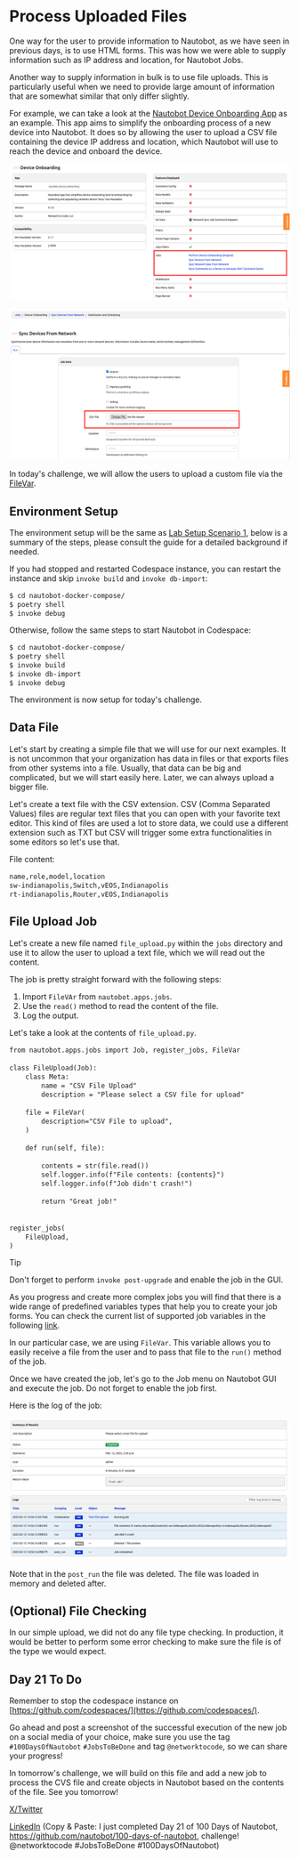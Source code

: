 # Process Uploaded Files 

One way for the user to provide information to Nautobot, as we have seen in previous days, is to use HTML forms. This was how we were able to supply information such as IP address and location, for Nautobot Jobs. 

Another way to supply information in bulk is to use file uploads. This is particularly useful when we need to provide large amount of information that are somewhat similar that only differ slightly.

For example, we can take a look at the [Nautobot Device Onboarding App](https://docs.nautobot.com/projects/device-onboarding/en/latest/) as an example. This app aims to simplify the onboarding process of a new device into Nautobot. It does so by allowing the user to upload a CSV file containing the device IP address and location, which Nautobot will use to reach the device and onboard the device.

![device_onboarding_1](images/device_onboarding_1.png)

![device_onboarding_2](images/device_onboarding_2.png)

In today's challenge, we will allow the users to upload a custom file via the [FileVar](https://docs.nautobot.com/projects/core/en/v2.3.9/development/jobs/#filevar). 


## Environment Setup

The environment setup will be the same as [Lab Setup Scenario 1](../Lab_Setup/scenario_1_setup/README.md), below is a summary of the steps, please consult the guide for a detailed background if needed. 

If you had stopped and restarted Codespace instance, you can restart the instance and skip `invoke build` and `invoke db-import`: 

```
$ cd nautobot-docker-compose/
$ poetry shell
$ invoke debug
```

Otherwise, follow the same steps to start Nautobot in Codespace:

```
$ cd nautobot-docker-compose/
$ poetry shell
$ invoke build
$ invoke db-import
$ invoke debug
```

The environment is now setup for today's challenge.  

## Data File

Let's start by creating a simple file that we will use for our next examples. It is not uncommon that your organization has data in files or that exports files from other systems into a file. Usually, that data can be big and complicated, but we will start easily here. Later, we can always upload a bigger file. 

Let's create a text file with the CSV extension. CSV (Comma Separated Values) files are regular text files that you can open with your favorite text editor. This kind of files are used a lot to store data, we could use a different extension such as TXT but CSV will trigger some extra functionalities in some editors so let's use that.

File content:
```
name,role,model,location
sw-indianapolis,Switch,vEOS,Indianapolis
rt-indianapolis,Router,vEOS,Indianapolis
```

## File Upload Job

Let's create a new file named `file_upload.py` within the `jobs` directory and use it to allow the user to upload a text file, which we will read out the content.

The job is pretty straight forward with the following steps: 

1. Import `FileVAr` from `nautobot.apps.jobs`. 
2. Use the `read()` method to read the content of the file. 
3. Log the output. 

Let's take a look at the contents of `file_upload.py`.

```
from nautobot.apps.jobs import Job, register_jobs, FileVar

class FileUpload(Job):
    class Meta:
        name = "CSV File Upload"
        description = "Please select a CSV file for upload"

    file = FileVar(
        description="CSV File to upload",
    )

    def run(self, file):
        
        contents = str(file.read())
        self.logger.info(f"File contents: {contents}")
        self.logger.info(f"Job didn't crash!")

        return "Great job!"


register_jobs(
    FileUpload,
)
```

> [!TIP]
> Don't forget to perform `invoke post-upgrade` and enable the job in the GUI.

As you progress and create more complex jobs you will find that there is a wide range of predefined variables types that help you to create your job forms. You can check the current list of supported job variables in the following [link](https://docs.nautobot.com/projects/core/en/stable/development/jobs/?h=filevar#variables). 

In our particular case, we are using `FileVar`. This variable allows you to easily receive a file from the user and to pass that file to the `run()` method of the job.

Once we have created the job, let's go to the Job menu on Nautobot GUI and execute the job. Do not forget to enable the job first.

Here is the log of the job: 

![job_output_1](images/job_output_1.png)

Note that in the `post_run` the file was deleted. The file was loaded in memory and deleted after. 

## (Optional) File Checking

In our simple upload, we did not do any file type checking. In production, it would be better to perform some error checking to make sure the file is of the type we would expect. 

## Day 21 To Do

Remember to stop the codespace instance on [https://github.com/codespaces/](https://github.com/codespaces/). 

Go ahead and post a screenshot of the successful execution of the new job on a social media of your choice, make sure you use the tag `#100DaysOfNautobot` `#JobsToBeDone` and tag `@networktocode`, so we can share your progress! 

In tomorrow's challenge, we will build on this file and add a new job to process the CVS file and create objects in Nautobot based on the contents of the file. See you tomorrow!

[X/Twitter](<https://twitter.com/intent/tweet?url=https://github.com/nautobot/100-days-of-nautobot&text=I+jst+completed+Day+21+of+the+100+days+of+nautobot+!&hashtags=100DaysOfNautobot,JobsToBeDone>)

[LinkedIn](https://www.linkedin.com/) (Copy & Paste: I just completed Day 21 of 100 Days of Nautobot, https://github.com/nautobot/100-days-of-nautobot, challenge! @networktocode #JobsToBeDone #100DaysOfNautobot)
